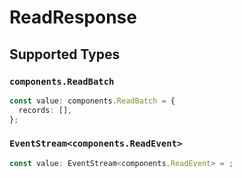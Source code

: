 # ReadResponse


## Supported Types

### `components.ReadBatch`

```typescript
const value: components.ReadBatch = {
  records: [],
};
```

### `EventStream<components.ReadEvent>`

```typescript
const value: EventStream<components.ReadEvent> = ;
```

